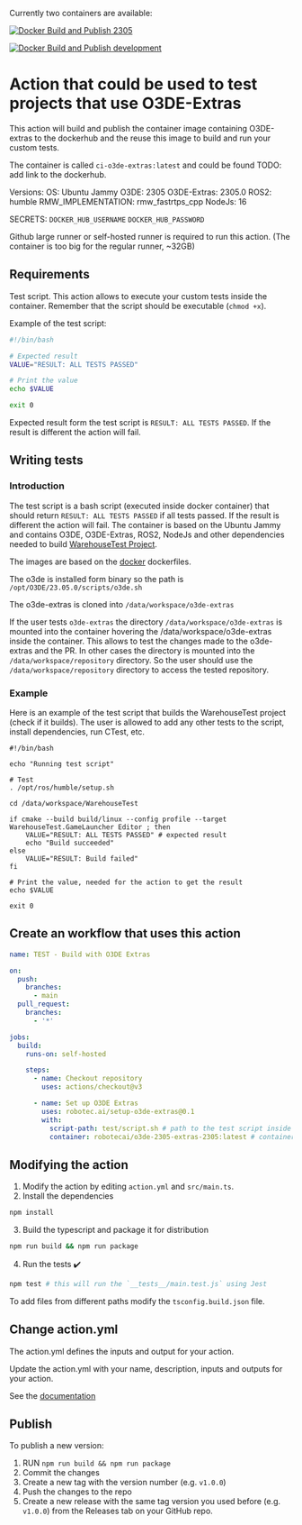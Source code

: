 Currently two containers are available:

[![Docker Build and Publish 2305](https://github.com/RobotecAI/setup-o3de-extras/actions/workflows/daily-o3de-extras-2305-build.yml/badge.svg)](https://github.com/RobotecAI/setup-o3de-extras/actions/workflows/daily-o3de-extras-2305-build.yml)

[![Docker Build and Publish development](https://github.com/RobotecAI/setup-o3de-extras/actions/workflows/daily-o3de-extras-development-build.yml/badge.svg)](https://github.com/RobotecAI/setup-o3de-extras/actions/workflows/daily-o3de-extras-development-build.yml)

# Action that could be used to test projects that use O3DE-Extras

This action will build and publish the container image containing O3DE-extras to the dockerhub and the reuse this image to build and run your custom tests.

The container is called `ci-o3de-extras:latest` and could be found TODO: add link to the dockerhub.

Versions:
OS: Ubuntu Jammy
O3DE: 2305
O3DE-Extras: 2305.0
ROS2: humble
RMW_IMPLEMENTATION: rmw_fastrtps_cpp
NodeJs: 16

SECRETS:
`DOCKER_HUB_USERNAME`
`DOCKER_HUB_PASSWORD`

Github large runner or self-hosted runner is required to run this action. (The container is too big for the regular runner, ~32GB)

## Requirements

Test script. This action allows to execute your custom tests inside the container. Remember that the script should be executable (`chmod +x`).

Example of the test script:
```bash
#!/bin/bash

# Expected result
VALUE="RESULT: ALL TESTS PASSED"

# Print the value
echo $VALUE

exit 0
```

Expected result form the test script is `RESULT: ALL TESTS PASSED`. If the result is different the action will fail.

## Writing tests

### Introduction

The test script is a bash script (executed inside docker container) that should return `RESULT: ALL TESTS PASSED` if all tests passed. If the result is different the action will fail. The container is based on the Ubuntu Jammy and contains O3DE, O3DE-Extras, ROS2, NodeJs and other dependencies needed to build [WarehouseTest Project](https://development--o3deorg.netlify.app/docs/user-guide/interactivity/robotics/project-configuration/).

The images are based on the [docker](./docker/) dockerfiles.

The o3de is installed form binary so the path is `/opt/O3DE/23.05.0/scripts/o3de.sh` 

The o3de-extras is cloned into `/data/workspace/o3de-extras`

If the user tests `o3de-extras` the directory `/data/workspace/o3de-extras` is mounted into the container hovering the /data/workspace/o3de-extras inside the container. This allows to test the changes made to the o3de-extras and the PR. In other cases the directory is mounted into the `/data/workspace/repository` directory. So the user should use the `/data/workspace/repository` directory to access the tested repository.

### Example

Here is an example of the test script that builds the WarehouseTest project (check if it builds). The user is allowed to add any other tests to the script, install dependencies, run CTest, etc.

```
#!/bin/bash

echo "Running test script"

# Test
. /opt/ros/humble/setup.sh

cd /data/workspace/WarehouseTest

if cmake --build build/linux --config profile --target WarehouseTest.GameLauncher Editor ; then
    VALUE="RESULT: ALL TESTS PASSED" # expected result
    echo "Build succeeded"
else
    VALUE="RESULT: Build failed"
fi

# Print the value, needed for the action to get the result
echo $VALUE

exit 0
```

## Create an workflow that uses this action

```yaml
name: TEST - Build with O3DE Extras

on:
  push:
    branches:
      - main
  pull_request:
    branches:
      - '*'

jobs:
  build:
    runs-on: self-hosted

    steps:
      - name: Checkout repository
        uses: actions/checkout@v3

      - name: Set up O3DE Extras
        uses: robotec.ai/setup-o3de-extras@0.1
        with:
          script-path: test/script.sh # path to the test script inside tested repository
          container: robotecai/o3de-2305-extras-2305:latest # container image to use
```


## Modifying the action

1. Modify the action by editing `action.yml` and `src/main.ts`. 
2. Install the dependencies
```bash
npm install
```
3. Build the typescript and package it for distribution
```bash
npm run build && npm run package
```
4. Run the tests :heavy_check_mark:  
```bash
npm test # this will run the `__tests__/main.test.js` using Jest
```

To add files from different paths modify the `tsconfig.build.json` file.

## Change action.yml

The action.yml defines the inputs and output for your action.

Update the action.yml with your name, description, inputs and outputs for your action.

See the [documentation](https://help.github.com/en/articles/metadata-syntax-for-github-actions)

## Publish 

To publish a new version: 
1. RUN `npm run build && npm run package`
2. Commit the changes
3. Create a new tag with the version number (e.g. `v1.0.0`)
4. Push the changes to the repo
5. Create a new release with the same tag version you used before (e.g. `v1.0.0`) from the Releases tab on your GitHub repo.

